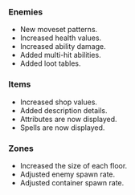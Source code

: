 ### Enemies
- New moveset patterns.
- Increased health values.
- Increased ability damage.
- Added multi-hit abilities.
- Added loot tables.

### Items
- Increased shop values.
- Added description details.
- Attributes are now displayed.
- Spells are now displayed.

### Zones
- Increased the size of each floor.
- Adjusted enemy spawn rate.
- Adjusted container spawn rate.
